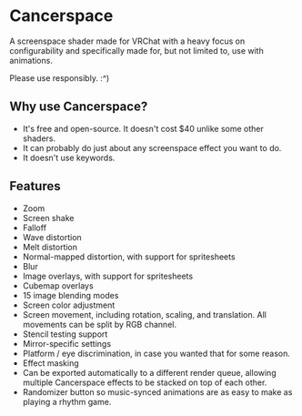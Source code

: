 # Cancerspace
A screenspace shader made for VRChat with a heavy focus on configurability and specifically made for, but not limited to, use with animations.  

Please use responsibly. :^)

## Why use Cancerspace?
- It's free and open-source. It doesn't cost $40 unlike some other shaders.
- It can probably do just about any screenspace effect you want to do.
- It doesn't use keywords.

## Features
- Zoom
- Screen shake
- Falloff
- Wave distortion
- Melt distortion
- Normal-mapped distortion, with support for spritesheets
- Blur
- Image overlays, with support for spritesheets
- Cubemap overlays
- 15 image blending modes
- Screen color adjustment
- Screen movement, including rotation, scaling, and translation. All movements can be split by RGB channel.
- Stencil testing support
- Mirror-specific settings
- Platform / eye discrimination, in case you wanted that for some reason.
- Effect masking
- Can be exported automatically to a different render queue, allowing multiple Cancerspace effects to be stacked on top of each other.
- Randomizer button so music-synced animations are as easy to make as playing a rhythm game.
